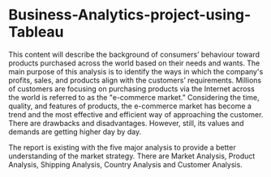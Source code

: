 # Business-Analytics-project-using-Tableau
This content will describe the background of consumers’ behaviour toward products purchased across 
the world based on their needs and wants. The main purpose of this analysis is to identify the ways in 
which the company's profits, sales, and products align with the customers’ requirements. Millions of 
customers are focusing on purchasing products via the Internet across the world is referred to as the 
"e-commerce market." Considering the time, quality, and features of products, the e-commerce 
market has become a trend and the most effective and efficient way of approaching the customer. 
There are drawbacks and disadvantages. However, still, its values and demands are getting higher day 
by day.

The report is existing with the five major analysis to provide a better understanding of the market 
strategy. There are Market Analysis, Product Analysis, Shipping Analysis, Country Analysis and 
Customer Analysis.

